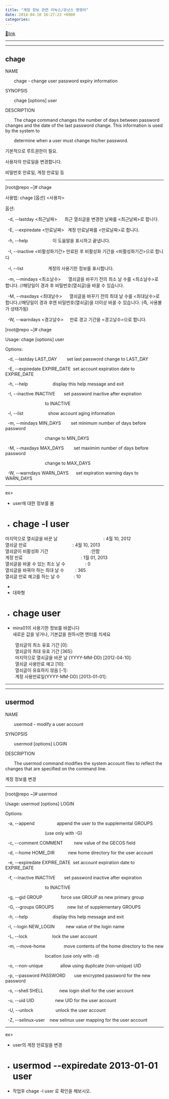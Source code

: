 ```yaml
---
title: "계정 정보 관련 리눅스/유닛스 명령어"
date: 2014-04-10 16:27:23 +0900
categories: 
---
```

[🔗link](http://www.mins01.com/mh/tech/read/870)
***


  
  
- - - - - -

chage 
------

  


NAME

       chage - change user password expiry information

  


SYNOPSIS

       chage [options] user

  


DESCRIPTION

       The chage command changes the number of days between password changes and the date of the last password change. This information is used by the system to

       determine when a user must change his/her password.



  


기본적으로 루트권한이 필요.

사용자의 만료일을 변경합니다.

비밀번호 만료일, 계정 만료일 등



  
- - - - - -

  
  


[root@repo ~]# chage

사용법: chage [옵션] &lt;사용자&gt;

  


옵션:

  -d, --lastday &lt;최근날짜&gt;      최근 열쇠글을 변경한 날짜를 &lt;최근날짜&gt;로 합니다.

  -E, --expiredate &lt;만료날짜&gt;   계정 만료날짜를 &lt;만료날짜&gt;로 합니다.

  -h, --help                    이 도움말을 표시하고 끝냅니다.

  -I, --inactive &lt;비활성화기간&gt; 만료된 후 비활성화 기간을 &lt;비활성화기간&gt;으로 합니다

  -l, --list                    계정의 사용기한 정보를 표시합니다.

  -m, --mindays &lt;최소날수&gt;      열쇠글을 바꾸기 전의 최소 날 수를 &lt;최소날수&gt;로 합니다. //해당일이 경과 후 비밀번호(열쇠글)을 바꿀 수 있습니다.

  -M, --maxdays &lt;최대날수&gt;      열쇠글을 바꾸기 전의 최대 날 수를 &lt;최대날수&gt;로 합니다.//해당일이 경과 후엔 비밀번호(열쇠글)을 더이상 바꿀 수 있습니다. (즉, 사용불가 상태가됨)

  -W, --warndays &lt;경고날수&gt;     만료 경고 기간을 &lt;경고날수&gt;으로 합니다.

  
  


[root@repo ~]# chage

Usage: chage [options] user

  


Options:

  -d, --lastday LAST_DAY        set last password change to LAST_DAY

  -E, --expiredate EXPIRE_DATE  set account expiration date to EXPIRE_DATE

  -h, --help                    display this help message and exit

  -I, --inactive INACTIVE       set password inactive after expiration

                                to INACTIVE

  -l, --list                    show account aging information

  -m, --mindays MIN_DAYS        set minimum number of days before password

                                change to MIN_DAYS

  -M, --maxdays MAX_DAYS        set maximim number of days before password

                                change to MAX_DAYS

  -W, --warndays WARN_DAYS      set expiration warning days to WARN_DAYS



  
- - - - - -

ex&gt;

- user에 대한 정보를 봄
- # chage -l user  
마지막으로 열쇠글을 바꾼 날                                     : 4월 10, 2012  
열쇠글 만료                                     : 4월 10, 2013  
열쇠글이 비활성화 기간                                  :안함  
계정 만료                                               : 1월 01, 2013  
열쇠글을 바꿀 수 있는 최소 날 수                : 0  
열쇠글을 바꿔야 하는 최대 날 수         : 365  
열쇠글 만료 예고를 하는 날 수           : 10

- 
- 대화형
- # chage user
- mins01의 사용기한 정보를 바꿉니다  
새로운 값을 넣거나, 기본값을 원하시면 엔터를 치세요  
  
        열쇠글의 최소 유효 기간 [0]:   
        열쇠글의 최대 유효 기간 [365]:   
        마지막으로 열쇠글을 바꾼 날 (YYYY-MM-DD) [2012-04-10]:   
        열쇠글 사용만료 예고 [10]:   
        열쇠글이 유효하지 않음 [-1]:   
        계정 사용만료일(YYYY-MM-DD) [2013-01-01]:   
  




- - - - - -

- - - - - -

  
usermod 
--------

  


NAME

       usermod - modify a user account

  


SYNOPSIS

       usermod [options] LOGIN

  


DESCRIPTION

       The usermod command modifies the system account files to reflect the changes that are specified on the command line.



  


계정 정보를 변경  
- - - - - -

  
  


[root@repo ~]# usermod 

Usage: usermod [options] LOGIN

  


Options:

  -a, --append                  append the user to the supplemental GROUPS

                                (use only with -G)

  -c, --comment COMMENT         new value of the GECOS field

  -d, --home HOME_DIR           new home directory for the user account

  -e, --expiredate EXPIRE_DATE  set account expiration date to EXPIRE_DATE

  -f, --inactive INACTIVE       set password inactive after expiration

                                to INACTIVE

  -g, --gid GROUP               force use GROUP as new primary group

  -G, --groups GROUPS           new list of supplementary GROUPS

  -h, --help                    display this help message and exit

  -l, --login NEW_LOGIN         new value of the login name

  -L, --lock                    lock the user account

  -m, --move-home               move contents of the home directory to the new

                                location (use only with -d)

  -o, --non-unique              allow using duplicate (non-unique) UID

  -p, --password PASSWORD       use encrypted password for the new password

  -s, --shell SHELL             new login shell for the user account

  -u, --uid UID                 new UID for the user account

  -U, --unlock                  unlock the user account

  -Z, --selinux-user    new selinux user mapping for the user account



  
- - - - - -

ex&gt;

- user의 계정 만료일을 변경
- # usermod --expiredate 2013-01-01 user
- 작업후 chage -l user 로 확인을 해보시오.


  
  

